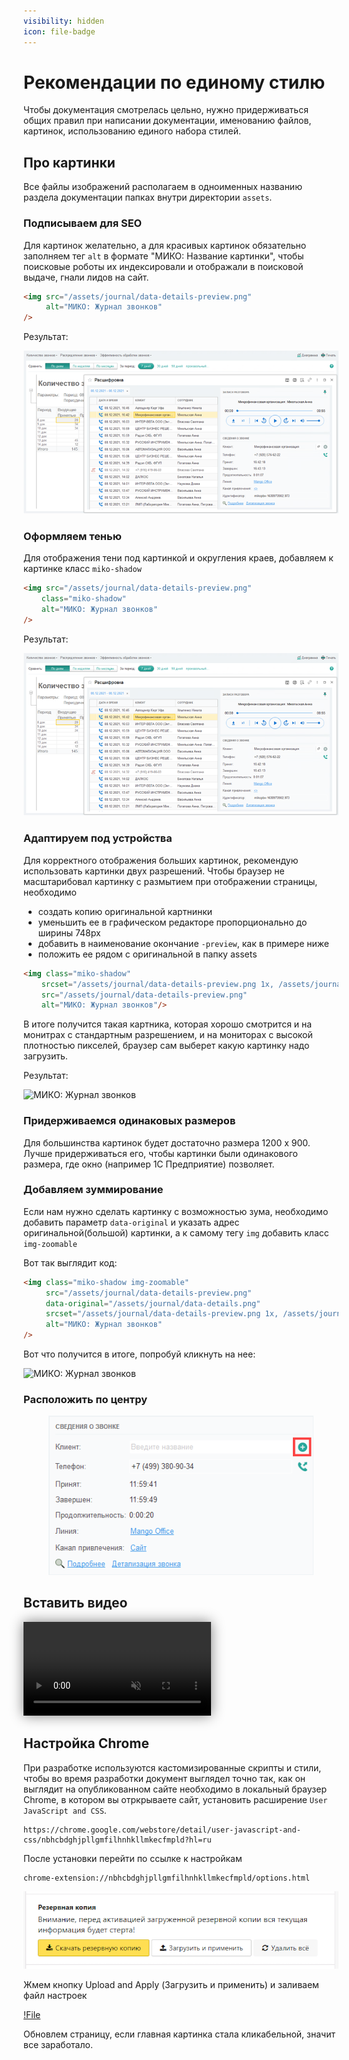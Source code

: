 ```yaml
---
visibility: hidden
icon: file-badge
---
```

# Рекомендации по единому стилю

Чтобы документация смотрелась цельно, нужно придерживаться общих правил при написании документации, 
именованию файлов, картинок, использованию единого набора стилей.

## Про картинки
Все файлы изображений располагаем в одноименных названию раздела документации папках внутри директории `assets`.

### Подписываем для SEO
Для картинок желательно, а для красивых картинок обязательно заполняем тег `alt` в формате "МИКО: Название картинки",
чтобы поисковые роботы их индексировали и отображали в поисковой выдаче, гнали лидов на сайт.

```html
<img src="/assets/journal/data-details-preview.png" 
     alt="МИКО: Журнал звонков"
/>
```

Результат:

<img src="/assets/journal/data-details-preview.png"
alt="МИКО: Журнал звонков"
/>

### Оформляем тенью

Для отображения тени под картинкой и округления краев, добавляем к картинке класс `miko-shadow`

```html
<img src="/assets/journal/data-details-preview.png" 
    class="miko-shadow" 
    alt="МИКО: Журнал звонков"
/>
```

Результат:

<img src="/assets/journal/data-details-preview.png"
class="miko-shadow"
alt="МИКО: Журнал звонков"
/>



### Адаптируем под устройства
Для корректного отображения больших картинок, рекомендую использовать картинки двух разрешений.
Чтобы браузер не масштарибовал картинку с размытием при отображении страницы, необходимо
- создать копию оригинальной картнинки
- уменьшить ее в графическом редакторе пропорционально до ширины 748px
- добавить в наименование окончание `-preview`, как в примере ниже
- положить ее рядом с оригинальной в папку assets

```html
<img class="miko-shadow"
    srcset="/assets/journal/data-details-preview.png 1x, /assets/journal/data-details.png 2x"
    src="/assets/journal/data-details-preview.png" 
    alt="МИКО: Журнал звонков"/>
```

В итоге получится такая картника, которая хорошо смотрится и на монитрах с стандартным разрешением, и на мониторах с 
высокой плотностью пикселей, браузер сам выберет какую картинку надо загрузить.


Результат:

<img class="miko-shadow"
            src="/assets/journal/data-details-preview.png"
            srcset="/assets/journal/data-details-preview.png 1x, /assets/journal/data-details.png 2x"
            alt="МИКО: Журнал звонков"
/>

### Придерживаемся одинаковых размеров
Для большинства картинок будет достаточно размера 1200 x 900. Лучше придерживаться его, чтобы картинки были одинакового размера, где окно (например 1С Предприятие) позволяет.

### Добавляем зуммирование

Если нам нужно сделать картинку с возможностью зума, необходимо добавить параметр `data-original` и указать адрес 
оригинальной(большой) картинки, а к самому тегу `img` добавить класс `img-zoomable`

Вот так выглядит код:

```html
<img class="miko-shadow img-zoomable" 
     src="/assets/journal/data-details-preview.png"
     data-original="/assets/journal/data-details.png"
     srcset="/assets/journal/data-details-preview.png 1x, /assets/journal/data-details.png 2x" 
     alt="МИКО: Журнал звонков"
/>
```

Вот что получится в итоге, попробуй кликнуть на нее:

<img class="miko-shadow img-zoomable"
src="/assets/journal/data-details-preview.png"
data-original="/assets/journal/data-details.png"
srcset="/assets/journal/data-details-preview.png 1x, /assets/journal/data-details.png 2x"
alt="МИКО: Журнал звонков"
/>

### Расположить по центру

<figure class="content-center">
  <img  class="miko-shadow"
        src="/assets/journal/customer-creation.png"
        alt="МИКО: создание нового клиента"
  />
</figure>

## Вставить видео

<video autoplay muted loop style="box-shadow: 0px 0px 20px 0px grey">
 <source src="/assets/journal/phone-assign.mp4">
</video>

## Настройка Chrome
При разработке используются кастомизированные скрипты и стили, чтобы во время разработки документ выглядел точно так, 
как он выглядит на опубликованном сайте необходимо в локальный браузер Chrome, в котором вы отркрываете сайт, установить расширение
`User JavaScript and CSS`.

```
https://chrome.google.com/webstore/detail/user-javascript-and-css/nbhcbdghjpllgmfilhnhkllmkecfmpld?hl=ru
```
После установки перейти по ссылке к настройкам

``` 
chrome-extension://nbhcbdghjpllgmfilhnhkllmkecfmpld/options.html
```

![](../assets/sandbox/custom-css-plugin.png)

Жмем кнопку Upload and Apply (Загрузить и применить) и заливаем файл настроек

[!File](/assets/sandbox/user-js-css-v8.json)

Обновлем страницу, если главная картинка стала кликабельной, значит все заработало.
